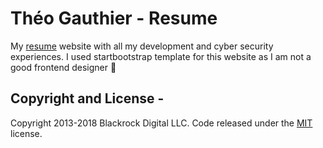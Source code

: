 # Théo Gauthier - Resume

My [resume](https://startbootstrap.com/template-overviews/resume/) website with all my development and cyber security experiences. I used startbootstrap template for this website as I am not a good frontend designer :see_no_evil:

## Copyright and License - 

Copyright 2013-2018 Blackrock Digital LLC. Code released under the [MIT](https://github.com/BlackrockDigital/startbootstrap-resume/blob/gh-pages/LICENSE) license.
